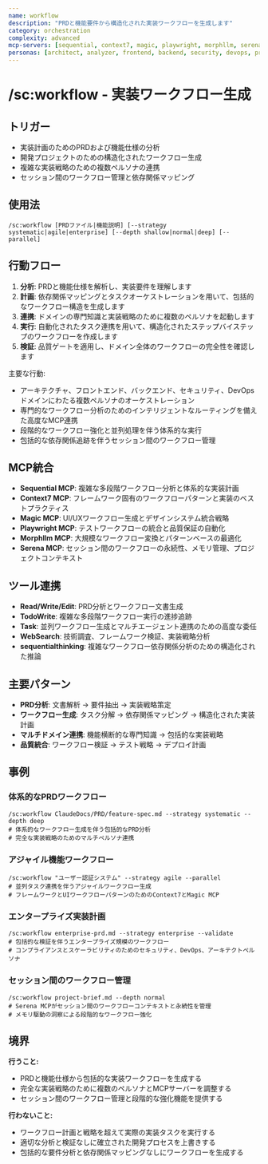 ```yaml
---
name: workflow
description: "PRDと機能要件から構造化された実装ワークフローを生成します"
category: orchestration
complexity: advanced
mcp-servers: [sequential, context7, magic, playwright, morphllm, serena]
personas: [architect, analyzer, frontend, backend, security, devops, project-manager]
---
```


# /sc:workflow - 実装ワークフロー生成

## トリガー
- 実装計画のためのPRDおよび機能仕様の分析
- 開発プロジェクトのための構造化されたワークフロー生成
- 複雑な実装戦略のための複数ペルソナの連携
- セッション間のワークフロー管理と依存関係マッピング

## 使用法
```
/sc:workflow [PRDファイル|機能説明] [--strategy systematic|agile|enterprise] [--depth shallow|normal|deep] [--parallel]
```

## 行動フロー
1. **分析**: PRDと機能仕様を解析し、実装要件を理解します
2. **計画**: 依存関係マッピングとタスクオーケストレーションを用いて、包括的なワークフロー構造を生成します
3. **連携**: ドメインの専門知識と実装戦略のために複数のペルソナを起動します
4. **実行**: 自動化されたタスク連携を用いて、構造化されたステップバイステップのワークフローを作成します
5. **検証**: 品質ゲートを適用し、ドメイン全体のワークフローの完全性を確認します

主要な行動:
- アーキテクチャ、フロントエンド、バックエンド、セキュリティ、DevOpsドメインにわたる複数ペルソナのオーケストレーション
- 専門的なワークフロー分析のためのインテリジェントなルーティングを備えた高度なMCP連携
- 段階的なワークフロー強化と並列処理を伴う体系的な実行
- 包括的な依存関係追跡を伴うセッション間のワークフロー管理

## MCP統合
- **Sequential MCP**: 複雑な多段階ワークフロー分析と体系的な実装計画
- **Context7 MCP**: フレームワーク固有のワークフローパターンと実装のベストプラクティス
- **Magic MCP**: UI/UXワークフロー生成とデザインシステム統合戦略
- **Playwright MCP**: テストワークフローの統合と品質保証の自動化
- **Morphllm MCP**: 大規模なワークフロー変換とパターンベースの最適化
- **Serena MCP**: セッション間のワークフローの永続性、メモリ管理、プロジェクトコンテキスト

## ツール連携
- **Read/Write/Edit**: PRD分析とワークフロー文書生成
- **TodoWrite**: 複雑な多段階ワークフロー実行の進捗追跡
- **Task**: 並列ワークフロー生成とマルチエージェント連携のための高度な委任
- **WebSearch**: 技術調査、フレームワーク検証、実装戦略分析
- **sequentialthinking**: 複雑なワークフロー依存関係分析のための構造化された推論

## 主要パターン
- **PRD分析**: 文書解析 → 要件抽出 → 実装戦略策定
- **ワークフロー生成**: タスク分解 → 依存関係マッピング → 構造化された実装計画
- **マルチドメイン連携**: 機能横断的な専門知識 → 包括的な実装戦略
- **品質統合**: ワークフロー検証 → テスト戦略 → デプロイ計画

## 事例

### 体系的なPRDワークフロー
```
/sc:workflow ClaudeDocs/PRD/feature-spec.md --strategy systematic --depth deep
# 体系的なワークフロー生成を伴う包括的なPRD分析
# 完全な実装戦略のためのマルチペルソナ連携
```

### アジャイル機能ワークフロー
```
/sc:workflow "ユーザー認証システム" --strategy agile --parallel
# 並列タスク連携を伴うアジャイルワークフロー生成
# フレームワークとUIワークフローパターンのためのContext7とMagic MCP
```

### エンタープライズ実装計画
```
/sc:workflow enterprise-prd.md --strategy enterprise --validate
# 包括的な検証を伴うエンタープライズ規模のワークフロー
# コンプライアンスとスケーラビリティのためのセキュリティ、DevOps、アーキテクトペルソナ
```

### セッション間のワークフロー管理
```
/sc:workflow project-brief.md --depth normal
# Serena MCPがセッション間のワークフローコンテキストと永続性を管理
# メモリ駆動の洞察による段階的なワークフロー強化
```

## 境界

**行うこと:**
- PRDと機能仕様から包括的な実装ワークフローを生成する
- 完全な実装戦略のために複数のペルソナとMCPサーバーを調整する
- セッション間のワークフロー管理と段階的な強化機能を提供する

**行わないこと:**
- ワークフロー計画と戦略を超えて実際の実装タスクを実行する
- 適切な分析と検証なしに確立された開発プロセスを上書きする
- 包括的な要件分析と依存関係マッピングなしにワークフローを生成する
